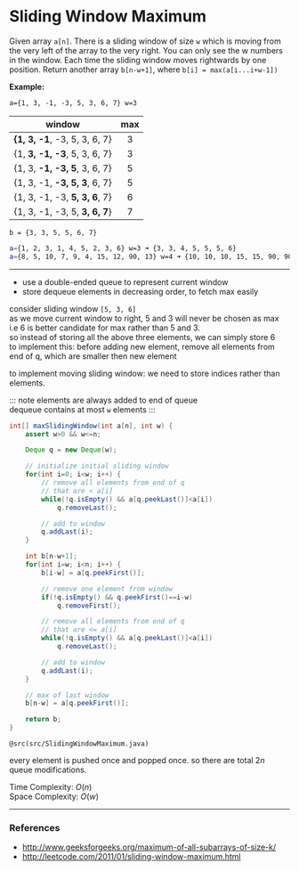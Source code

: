 # Sliding Window Maximum

Given array `a[n]`. There is a sliding window of size `w` which is moving from the 
very left of the array to the very right. You can only see the w numbers in the window. 
Each time the sliding window moves rightwards by one position. Return another
array `b[n-w+1]`, where `b[i] = max(a[i...i+w-1])`

**Example:**

`a={1, 3, -1, -3, 5, 3, 6, 7} w=3`

window                           |  max
---------------------------------|:-----:
**{1, 3, -1**, -3, 5, 3, 6, 7}   |  3
{1, **3, -1, -3**, 5, 3, 6, 7}   |  3
{1, 3, **-1, -3, 5**, 3, 6, 7}   |  5
{1, 3, -1, **-3, 5, 3**, 6, 7}   |  5
{1, 3, -1, -3, **5, 3, 6**, 7}   |  6
{1, 3, -1, -3, 5, **3, 6, 7**}   |  7

`b = {3, 3, 5, 5, 6, 7}`

```bash
a={1, 2, 3, 1, 4, 5, 2, 3, 6} w=3 ➜ {3, 3, 4, 5, 5, 5, 6}
a={8, 5, 10, 7, 9, 4, 15, 12, 90, 13} w=4 ➜ {10, 10, 10, 15, 15, 90, 90}
```

---

* use a double-ended queue to represent current window
* store dequeue elements in decreasing order, to fetch max easily

consider sliding window `[5, 3, 6]`  
as we move current window to right, 5 and 3 will never be chosen as max  
i.e 6 is better candidate for max rather than 5 and 3.  
so instead of storing all the above three elements, we can simply store 6  
to implement this: before adding new element, remove all elements from end of q, which are smaller then new element

to implement moving sliding window: we need to store indices rather than elements.

::: note
elements are always added to end of queue  
dequeue contains at most `w` elements
:::

```java
int[] maxSlidingWindow(int a[n], int w) {
    assert w>0 && w<=n;

    Deque q = new Deque(w);

    // initialize initial sliding window
    for(int i=0; i<w; i++) {
        // remove all elements from end of q
        // that are < a[i]
        while(!q.isEmpty() && a[q.peekLast()]<a[i])
            q.removeLast();

        // add to window
        q.addLast(i);
    }

    int b[n-w+1];
    for(int i=w; i<n; i++) {
        b[i-w] = a[q.peekFirst()];

        // remove one element from window
        if(!q.isEmpty() && q.peekFirst()==i-w)
            q.removeFirst();

        // remove all elements from end of q
        // that are <= a[i]
        while(!q.isEmpty() && a[q.peekLast()]<a[i])
            q.removeLast();

        // add to window
        q.addLast(i);
    }

    // max of last window
    b[n-w] = a[q.peekFirst()];

    return b;
}
```

`@src(src/SlidingWindowMaximum.java)`

every element is pushed once and popped once. so there are total $2n$ queue modifications.

Time Complexity: $O(n)$  
Space Complexity: $O(w)$

---

### References

* <http://www.geeksforgeeks.org/maximum-of-all-subarrays-of-size-k/>
* <http://leetcode.com/2011/01/sliding-window-maximum.html>
